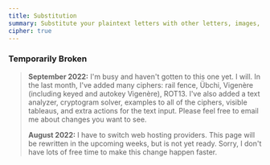 ```yaml
---
title: Substitution
summary: Substitute your plaintext letters with other letters, images, or codes.  Includes two common pigpen ciphers and the Sherlock Holmes' Dancing Men cipher.
cipher: true
---
```


### Temporarily Broken

> **September 2022:** I'm busy and haven't gotten to this one yet. I will. In
> the last month, I've added many ciphers: rail fence, Übchi, Vigenère
> (including keyed and autokey Vigenère), ROT13. I've also added a text
> analyzer, cryptogram solver, examples to all of the ciphers, visible
> tableaus, and extra actions for the text input. Please feel free to email me
> about changes you want to see.
>
> **August 2022:** I have to switch web hosting providers. This page will be
> rewritten in the upcoming weeks, but is not yet ready. Sorry, I don't have
> lots of free time to make this change happen faster.
